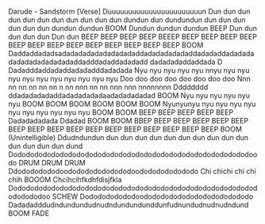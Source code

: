 Darude - Sandstorm
[Verse]
Duuuuuuuuuuuuuuuuuuuuuuun
Dun dun dun dun dun dun dun dun dun dun dun dundun dun dundundun dun dun dun dun dun dun dundun dundun
BOOM
Dundun dundun dundun
BEEP
Dun dun dun dun dun
Dun dun
BEEP BEEP BEEP BEEP
BEEEP BEEP BEEP BEEP
BEEP BEEP BEEP BEEP BEEP BEEP BEEP BEEP BEEP BEEP BOOM
Daddaddadadsadadadadadadadadadaddadadadadadaddadadaddadadadadadadadadadadadaddadddadaddadadadd dadadadaddaddada
D
Dadadddaddadaddadadadddadadada
Nyu nyu nyu nyu nyu nnyu nyu nyu nyu nyu nyu nyu nyu nyu nyu nyu
Doo doo doo doo doo doo doo doo
Nnn nn nn nn nn nn n nn nnn nn nn nnn nnn nnnnnnnn
Dddddddd ddadadadadaddadadadadadaadadadadadad
BOOM
Nyu nyu nyu nyu nyu nyu
BOOM
BOOM BOOM BOOM BOOM
BOOM
Nyunyunyu nyu nyu nyu nyu nyu nyu nyu nyu nyu nyu
BOOM BOOM
BEEP BEEP
BEEP BEEP BEEP
Dadadadadada
Ddadad
BOOM BOOM
BBEP BEEP
BEEP BEEP BEEP BEEP BEEP BEEP BEEP BEEP BEEP BEEP BEEP BEEP BEEP BEEP BEEP
BOOM
(Unintelligible)
Ddudndundun dun dun dun dun dun dun dun dun dun dun dun dun dun dun dund
Dododododododododododododododododododododododododododododoodo
DRUM DRUM DRUM
Ddodododododoododododododododoodododododododo
Chi chichi chi chi chih
BOOOM
Chcihcihfkdhfdisjfkla
Dodododododododododododododododododododododododododododododododododoo
SCHEW
Dododododododoodododododododododododododo
Dadadadddudndundundudnudndundundunddunfudnundudnudnudndund
BOOM
FADE
